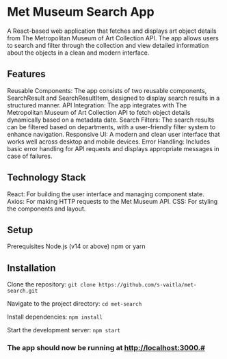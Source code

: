 # Met Museum Search App
A React-based web application that fetches and displays art object details from The Metropolitan Museum of Art Collection API. The app allows users to search and filter through the collection and view detailed information about the objects in a clean and modern interface.

## Features
Reusable Components: The app consists of two reusable components, SearchResult and SearchResultItem, designed to display search results in a structured manner.
API Integration: The app integrates with The Metropolitan Museum of Art Collection API to fetch object details dynamically based on a metadata date.
Search Filters: The search results can be filtered based on departments, with a user-friendly filter system to enhance navigation.
Responsive UI: A modern and clean user interface that works well across desktop and mobile devices.
Error Handling: Includes basic error handling for API requests and displays appropriate messages in case of failures.

## Technology Stack
React: For building the user interface and managing component state.
Axios: For making HTTP requests to the Met Museum API.
CSS: For styling the components and layout.

## Setup
Prerequisites
Node.js (v14 or above)
npm or yarn

## Installation
Clone the repository:
`git clone https://github.com/s-vaitla/met-search.git`

Navigate to the project directory:
`cd met-search`

Install dependencies:
`npm install`

Start the development server:
`npm start`

### The app should now be running at [http://localhost:3000.#](http://localhost:3000.#) 
